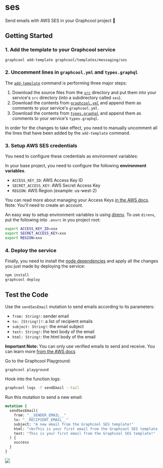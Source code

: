 # ses

Send emails with AWS SES in your Graphcool project 🎁

## Getting Started

### 1. Add the template to your Graphcool service

```sh
graphcool add-template graphcool/templates/messaging/ses
```

### 2. Uncomment lines in `graphcool.yml` and `types.graphql`

The [`add-template`](https://docs-next.graph.cool/reference/graphcool-cli/commands-aiteerae6l#graphcool-add-template) command is performing three major steps:

1. Download the source files from the [`src`](./src) directory and put them into your service's `src` directory (into a subdirectory called `ses`).
2. Download the contents from [`graphcool.yml`](./graphcool.yml) and append them as comments to your service's `graphcool.yml`.
3. Download the contents from [`types.graphql`](./types.graphql) and append them as comments to your service's `types.graphql`.

In order for the changes to take effect, you need to manually uncomment all the lines that have been added by the `add-template` command.

### 3. Setup AWS SES credentials

You need to configure these credentials as environment variables:

In your base project, you need to configure the following **environment variables**.

- `ACCESS_KEY_ID`: AWS Access Key ID
- `SECRET_ACCESS_KEY`: AWS Secret Access Key
- `REGION`: AWS Region (example: us-west-2)

You can read more about managing your Access Keys [in the AWS docs](https://docs.aws.amazon.com/general/latest/gr/managing-aws-access-keys.html). Note: You'll need to create an account.

An easy way to setup environment variables is using [direnv](https://direnv.net/).
To use `direnv`, put the following into `.envrc` in you project root:

```sh
export ACCESS_KEY_ID=xxx
export SECRET_ACCESS_KEY=xxx
export REGION=xxx
```

### 4. Deploy the service

Finally, you need to install the [node dependencies](./package.json#L2) and apply all the changes you just made by deploying the service:

```sh
npm install
graphcool deploy
```

## Test the Code

Use the `sendSesEmail` mutation to send emails according to its parameters:

* `from: String!`: sender email
* `to: [String!]!`: a list of recipient emails
* `subject: String!`: the email subject
* `text: String!`: the text body of the email
* `html: String!`: the html body of the email

**Important Note:** You can only use verified emails to send and receive. You can learn more [from the AWS docs](https://docs.aws.amazon.com/ses/latest/DeveloperGuide/verify-email-addresses.html)

Go to the Graphcool Playground:

```sh
graphcool playground
```

Hook into the function logs:

```sh
graphcool logs -f sendEmail --tail
```

Run this mutation to send a new email:

```graphql
mutation {
  sendSesEmail(
    from: "__SENDER_EMAIL__"
    to: "__RECIPIENT_EMAIL__"
    subject: "A new email from the Graphcool SES template!"
    html: "<b>This is your first email from the Graphcool SES template!</b>"
    text: "This is your first email from the Graphcool SES template!"
  ) {
    success
  }
}
```

![](http://i.imgur.com/5RHR6Ku.png)
